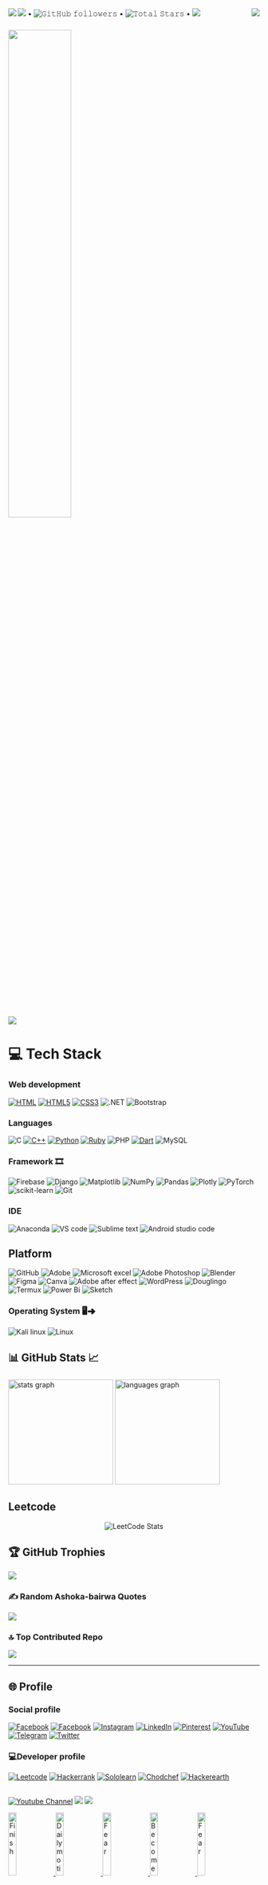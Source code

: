 ##
<div>
<div>
<img align="left" src="https://img.shields.io/badge/Intel-Core_i5_11th-0071C5?style=for-the-badge&logo=intel&logoColor=white" />
</div>
<div>
<img align="right" src="https://visitcount.itsvg.in/api?id=ashokabairwaideology&icon=6&color=10)](https://visitcount.itsvg.in" />
</div>
<div
	
### 
	
<p align="auto">
  <a href="https://user-badge.committers.top/india_private/ashokabairwaideology"><img src="https://user-badge.committers.top/india_private/JayantGoel001.svg"/></a> •
  <img alt="𝙶𝚒𝚝𝙷𝚞𝚋 𝚏𝚘𝚕𝚕𝚘𝚠𝚎𝚛𝚜" src="https://img.shields.io/github/followers/ashokabairwaideology?label=Followers&style=social"/> •
  <img src="https://img.shields.io/github/stars/ashokabairwaideology?label=Stars" alt="𝚃𝚘𝚝𝚊𝚕 𝚂𝚝𝚊𝚛𝚜"/> •
  <a href="https://github.com/sponsors/ashokabairwaideology"><img src="https://img.shields.io/static/v1?label=Sponsor&message=%E2%9D%A4&logo=GitHub&color=%23fe8e86"/></a>
</p>


### 

<img align="centre" height="50%" src="https://github.com/user-attachments/assets/32bac2f8-6bb2-41bf-9e93-76545d828306"  />









### 
![](http://github-profile-summary-cards.vercel.app/api/cards/profile-details?username=ashokabairwaideology&theme=dracula)

# 💻 Tech Stack
### Web development
[![HTML](https://img.shields.io/badge/HTML-239120?style=for-the-badge&logo=html5&logoColor=white)](https://github.com/ashokabairwaideology/Web-development)
[![HTML5](https://img.shields.io/badge/html5-%23E34F26.svg?style=for-the-badge&logo=html5&logoColor=white)](https://github.com/ashokabairwaideology/Web-development)
[![CSS3](https://img.shields.io/badge/css3-%231572B6.svg?style=for-the-badge&logo=css3&logoColor=white)](https://github.com/ashokabairwaideology/Web-development)
![.NET](https://img.shields.io/badge/JavaScript-F7DF1E?style=for-the-badge&logo=javascript&logoColor=black)
![Bootstrap](https://img.shields.io/badge/Bootstrap-563D7C?style=for-the-badge&logo=bootstrap&logoColor=white)

### Languages
![C](https://img.shields.io/badge/JavaScript-F7DF1E?style=for-the-badge&logo=javascript&logoColor=black) 
[![C++](https://img.shields.io/badge/C%2B%2B-00599C?style=for-the-badge&logo=c%2B%2B&logoColor=white)](https://github.com/ashokabairwaideology/C-programming)
[![Python](https://img.shields.io/badge/python-3670A0?style=for-the-badge&logo=python&logoColor=ffdd54)](https://github.com/ashokabairwaideology/Python-Programming) 
[![Ruby](https://img.shields.io/badge/ruby-%23CC342D.svg?style=for-the-badge&logo=ruby&logoColor=white)](https://github.com/ashokabairwaideology/Other-programming-code/tree/Ashoka/Ruby-main)
![PHP](https://img.shields.io/badge/PHP-777BB4?style=for-the-badge&logo=php&logoColor=white)
[![Dart](https://img.shields.io/badge/dart-%230175C2.svg?style=for-the-badge&logo=dart&logoColor=white)](https://github.com/ashokabairwaideology/Other-programming-code/tree/Ashoka/Dart-main)
![MySQL](https://img.shields.io/badge/mysql-4479A1.svg?style=for-the-badge&logo=mysql&logoColor=white) 

### Framework 🎞
![Firebase](https://img.shields.io/badge/firebase-%23039BE5.svg?style=for-the-badge&logo=firebase)
![Django](https://img.shields.io/badge/django-%23092E20.svg?style=for-the-badge&logo=django&logoColor=white)
![Matplotlib](https://img.shields.io/badge/Matplotlib-%23ffffff.svg?style=for-the-badge&logo=Matplotlib&logoColor=black) 
![NumPy](https://img.shields.io/badge/numpy-%23013243.svg?style=for-the-badge&logo=numpy&logoColor=white) 
![Pandas](https://img.shields.io/badge/pandas-%23150458.svg?style=for-the-badge&logo=pandas&logoColor=white) 
![Plotly](https://img.shields.io/badge/Plotly-%233F4F75.svg?style=for-the-badge&logo=plotly&logoColor=white) 
![PyTorch](https://img.shields.io/badge/PyTorch-%23EE4C2C.svg?style=for-the-badge&logo=PyTorch&logoColor=white) 
![scikit-learn](https://img.shields.io/badge/scikit--learn-%23F7931E.svg?style=for-the-badge&logo=scikit-learn&logoColor=white) 
![Git](https://img.shields.io/badge/GIT-E44C30?style=for-the-badge&logo=git&logoColor=white) 


### IDE
![Anaconda](https://img.shields.io/badge/Anaconda-%2344A833.svg?style=for-the-badge&logo=anaconda&logoColor=white) 
![VS code](https://img.shields.io/badge/Visual_Studio_Code-0078D4?style=for-the-badge&logo=visual%20studio%20code&logoColor=white)
![Sublime text](https://img.shields.io/badge/sublime_text-%23575757.svg?&style=for-the-badge&logo=sublime-text&logoColor=important)
![Android studio code](https://img.shields.io/badge/Android_Studio-3DDC84?style=for-the-badge&logo=android-studio&logoColor=white)

## Platform
![GitHub](https://img.shields.io/badge/github-%23121011.svg?style=for-the-badge&logo=github&logoColor=white) 
![Adobe](https://img.shields.io/badge/adobe-%23FF0000.svg?style=for-the-badge&logo=adobe&logoColor=white)
![Microsoft excel](https://img.shields.io/badge/Microsoft_Excel-217346?style=for-the-badge&logo=microsoft-excel&logoColor=white) 
![Adobe Photoshop](https://img.shields.io/badge/adobe%20photoshop-%2331A8FF.svg?style=for-the-badge&logo=adobe%20photoshop&logoColor=white) 
![Blender](https://img.shields.io/badge/blender-%23F5792A.svg?style=for-the-badge&logo=blender&logoColor=white)
![Figma](https://img.shields.io/badge/Figma-F24E1E?style=for-the-badge&logo=figma&logoColor=white)
![Canva](https://img.shields.io/badge/Canva-%2300C4CC.svg?style=for-the-badge&logo=Canva&logoColor=white)
![Adobe after effect]( 	https://img.shields.io/badge/Adobe%20after%20affects-CF96FD?style=for-the-badge&logo=Adobe%20after%20effects&logoColor=393665)
![WordPress](https://img.shields.io/badge/WordPress-%23117AC9.svg?style=for-the-badge&logo=WordPress&logoColor=white) 
![Douglingo](https://img.shields.io/badge/Duolingo-58CC02?style=for-the-badge&logo=Duolingo&logoColor=white)
![Termux](https://img.shields.io/badge/tmux-1BB91F?style=for-the-badge&logo=tmux&logoColor=white)
![Power Bi](https://img.shields.io/badge/power_bi-F2C811?style=for-the-badge&logo=powerbi&logoColor=black)
![Sketch](https://img.shields.io/badge/SketchUp-005F9E.svg?style=for-the-badge&logo=SketchUp&logoColor=white)

### Operating System 🖥➜
![Kali linux](https://img.shields.io/badge/Kali_Linux-557C94?style=for-the-badge&logo=kali-linux&logoColor=white)
![Linux](https://img.shields.io/badge/Linux-FCC624.svg?style=for-the-badge&logo=Linux&logoColor=black)

## 📊 GitHub Stats 📈
###

<div align="left">
  <img src="https://github-readme-stats.vercel.app/api?username=ashokabairwaideology&hide_title=false&hide_rank=false&show_icons=true&include_all_commits=true&count_private=true&disable_animations=false&theme=gruvbox&locale=en&hide_border=false&order=1" height="210" alt="stats graph"  />
  <img src="https://github-readme-stats.vercel.app/api/top-langs?username=ashokabairwaideology&locale=en&hide_title=false&layout=compact&card_width=320&langs_count=12&theme=merko&hide_border=false&order=2" height="210" alt="languages graph"  />


</div>

### 
## Leetcode
  <div align="center" width="100%">
 
  ![LeetCode Stats](https://leetcode.card.workers.dev/Ashoka_bairwa?theme=auto&font=baloo&extension=null)
 
  </div>

###
## 🏆 GitHub Trophies
![](https://github-profile-trophy.vercel.app/?username=ashokabairwaideology&theme=gruvbox&no-frame=false&no-bg=true&margin-w=4)

### ✍️ Random Ashoka-bairwa Quotes
![](https://quotes-github-readme.vercel.app/api?type=horizontal&theme=merko)

### 🔝 Top Contributed Repo
![](https://github-contributor-stats.vercel.app/api?username=ashokabairwaideology&limit=10&theme=merko&combine_all_yearly_contributions=true)

---
## 🌐 Profile
### Social profile
[![Facebook](https://img.shields.io/badge/Facebook-%231877F2.svg?logo=Facebook&logoColor=white)](https://facebook.com/ashoka.bairwa.96) 
[![Facebook](https://img.shields.io/badge/Facebook-%231877F2.svg?logo=Facebook&logoColor=white)](https://facebook.com/risky.ashoka) 
[![Instagram](https://img.shields.io/badge/Instagram-%23E4405F.svg?logo=Instagram&logoColor=white)](https://instagram.com/ashoka_bairwa_ideology)
[![LinkedIn](https://img.shields.io/badge/LinkedIn-%230077B5.svg?logo=linkedin&logoColor=white)](https://linkedin.com/in/ashoka-bairwa-ideology382)
[![Pinterest](https://img.shields.io/badge/Pinterest-%23E60023.svg?logo=Pinterest&logoColor=white)](https://pinterest.com/ashokabairwa382a) 
[![YouTube](https://img.shields.io/badge/YouTube-%23FF0000.svg?logo=YouTube&logoColor=white)](https://youtube.com/@ashoka-ideology382a) 
[![Telegram](https://img.shields.io/badge/Telegram-2CA5E0?style=for-the-badge&logo=telegram&logoColor=white)](https://web.telegram.org/k/)
[![Twitter](https://img.shields.io/badge/Twitter-1DA1F2?style=for-the-badge&logo=twitter&logoColor=white)](https://x.com/AshokaBairwa382)


### 💻Developer profile
[![Leetcode](https://img.shields.io/badge/-LeetCode-FFA116?style=for-the-badge&logo=LeetCode&logoColor=black)](https://leetcode.com/u/Ashoka_bairwa)
[![Hackerrank](https://img.shields.io/badge/-Hackerrank-2EC866?style=for-the-badge&logo=HackerRank&logoColor=white)](https://www.hackerrank.com/profile/ashokabairwa382)
[![Sololearn](https://img.shields.io/badge/-Sololearn-3a464b?style=for-the-badge&logo=Sololearn&logoColor=white)](https://www.sololearn.com/en/profile/15521554)
[![Chodchef](https://img.shields.io/badge/Codechef-%23B92B27.svg?&style=for-the-badge&logo=Codechef&logoColor=white)](https://www.codechef.com/users/ashokabairwa38)
[![Hackerearth](https://img.shields.io/badge/HackerEarth-%232C3454.svg?&style=for-the-badge&logo=HackerEarth&logoColor=Blue)](https://www.hackerearth.com/@ashoka16)


## 
[![Youtube Channel](https://img.shields.io/badge/YouTube-FF0000?style=for-the-badge&logo=youtube&logoColor=white)](https://youtube.com/@ashoka-ideology382a)
![](https://img.shields.io/youtube/@ashoka-ideology382a/views/UCWdqlKVGfefFEqDUiViqU-Q)
![](https://img.shields.io/youtube/@ashoka-ideology382a/subscribers/UCWdqlKVGfefFEqDUiViqU-Q)



<a href='https://youtu.be/AtQYFBt0Pmk' target='_blank'>
  <img width='18%' src='https://i9.ytimg.com/vi/AtQYFBt0Pmk/mqdefault.jpg?v=66c45575&sqp=CIz2oLcG&rs=AOn4CLBG8KzhJgigKKXME3rNYGKFv3w2GQ' alt='Finish' />
</a>
<a href='https://youtu.be/8KCn_z8zOmw?si=PnilFbDH-ZUD-viK' target='_blank'>
  <img width='18%' src='https://i9.ytimg.com/vi/8KCn_z8zOmw/mqdefault.jpg?v=66c6be66&sqp=CIz2oLcG&rs=AOn4CLA2GpL0zq7lH_jYCvsVxARVnjB_gA' alt='Daily motivation' />
</a>
<a href='https://youtu.be/AuIzpaAC5Ig?si=6U6zf6zNGajw7CW0' target='_blank'>
  <img width='18%' src='https://i9.ytimg.com/vi/AuIzpaAC5Ig/mqdefault.jpg?v=66c6bd6e&sqp=CIz2oLcG&rs=AOn4CLBZR7nyfX8TdIvE8FM9nNoFYeBD0g' alt='Fear' />
</a>
<a href='https://youtu.be/YAV7m9lv3OQ' target='_blank'>
  <img width='18%' src='https://i9.ytimg.com/vi/YAV7m9lv3OQ/mqdefault.jpg?v=66c45962&sqp=CLj4oLcG&rs=AOn4CLBa6qfTdePQ3DAV3bGkBIuCXQkqSA' alt='Become obessed' />
</a>
<a href='https://youtu.be/IhPGKOr8xF4' target='_blank'>
  <img width='18%' src='https://i9.ytimg.com/vi/IhPGKOr8xF4/mqdefault.jpg?v=66c45067&sqp=CLj4oLcG&rs=AOn4CLACwX41YE04OboE2Vb2P15gZGp8tQ' alt='Fear' />
</a>




###
![Skill Share💡](https://img.shields.io/badge/skill%20share-002333?style=for-the-badge&logo=skillshare&logoColor=white)
![ToDo list ⌛️]( 	https://img.shields.io/badge/Todoist-E44332?style=for-the-badge&logo=todoist&logoColor=white) 

## 
![⏳](https://img.shields.io/badge/Future%20Learn-000000?style=for-the-badge&logo=futurelearn&logoColor=white)
<!-- Proudly created with GPRM ( https://gprm.itsvg.in ) -->
### 
![](https://img.shields.io/badge/Ask%20me-anything-1abc9c.svg)


### 
##
[![Telegram](https://img.shields.io/badge/Telegram-26A5E4.svg?style=for-the-badge&logo=Telegram&logoColor=white)](https://web.telegram.org/k/#@movies_ashoka)
[![Shorts](https://img.shields.io/badge/YouTube%20Shorts-FF0000.svg?style=for-the-badge&logo=YouTube-Shorts&logoColor=white)](https://www.youtube.com/@ashoka-ideology382a/shorts)
[![Gmail 📩](https://img.shields.io/badge/Gmail-D14836?style=for-the-badge&logo=gmail&logoColor=white)](https://mail.google.com/mail/u/1/#all?compose=new)
[![CV](https://img.shields.io/badge/Read.cv-111111.svg?style=for-the-badge&logo=readdotcv&logoColor=white)](https://github.com/user-attachments/files/17015009/Ashoka.update.pdf)




	
## 
### 💲 Donation
[![Phonepay](https://img.shields.io/badge/phonepe-3DDC84?style=for-the-badge&logo=phonepe&logoColor=white&color=purple)](https://github.com/user-attachments/assets/4caa7fd7-95b1-473d-95a0-515f51e183cd)



<img align="right" src="https://profile-counter.glitch.me/ashokabairwaideology/count.svg?"  />

